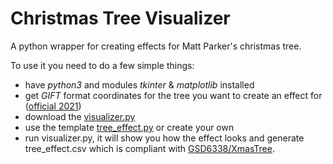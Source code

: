 # Christmas Tree Visualizer
A python wrapper for creating effects for Matt Parker's christmas tree.

To use it you need to do a few simple things:
- have *python3* and modules *tkinter* & *matplotlib* installed
- get *GIFT* format coordinates for the tree you want to create an effect for ([official 2021](https://www.dropbox.com/s/lmccfutftplhh3b/coords_2021.csv?dl=0))
- download the [visualizer.py](https://raw.githubusercontent.com/Aonodensetsu/xmax-tree-visualizer/main/visualiser.py)
- use the template [tree_effect.py](https://raw.githubusercontent.com/Aonodensetsu/xmax-tree-visualizer/main/tree_effect.py) or create your own
- run visualizer.py, it will show you how the effect looks and generate tree_effect.csv which is compliant with [GSD6338/XmasTree](https://github.com/GSD6338/XmasTree).
